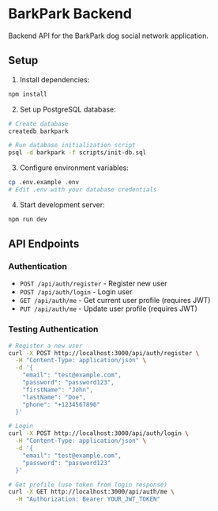 # BarkPark Backend

Backend API for the BarkPark dog social network application.

## Setup

1. Install dependencies:
```bash
npm install
```

2. Set up PostgreSQL database:
```bash
# Create database
createdb barkpark

# Run database initialization script
psql -d barkpark -f scripts/init-db.sql
```

3. Configure environment variables:
```bash
cp .env.example .env
# Edit .env with your database credentials
```

4. Start development server:
```bash
npm run dev
```

## API Endpoints

### Authentication
- `POST /api/auth/register` - Register new user
- `POST /api/auth/login` - Login user
- `GET /api/auth/me` - Get current user profile (requires JWT)
- `PUT /api/auth/me` - Update user profile (requires JWT)

### Testing Authentication

```bash
# Register a new user
curl -X POST http://localhost:3000/api/auth/register \
  -H "Content-Type: application/json" \
  -d '{
    "email": "test@example.com",
    "password": "password123",
    "firstName": "John",
    "lastName": "Doe",
    "phone": "+1234567890"
  }'

# Login
curl -X POST http://localhost:3000/api/auth/login \
  -H "Content-Type: application/json" \
  -d '{
    "email": "test@example.com",
    "password": "password123"
  }'

# Get profile (use token from login response)
curl -X GET http://localhost:3000/api/auth/me \
  -H "Authorization: Bearer YOUR_JWT_TOKEN"
```